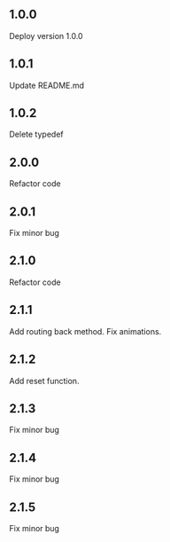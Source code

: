 ## 1.0.0
Deploy version 1.0.0

## 1.0.1
Update README.md

## 1.0.2
Delete typedef

## 2.0.0
Refactor code

## 2.0.1
Fix minor bug

## 2.1.0
Refactor code

## 2.1.1
Add routing back method.
Fix animations.

## 2.1.2
Add reset function.

## 2.1.3
Fix minor bug

## 2.1.4
Fix minor bug

## 2.1.5
Fix minor bug


